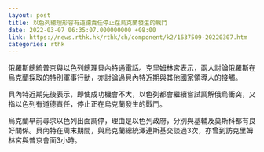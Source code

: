 ```yaml
---
layout: post
title: 以色列總理形容有道德責任停止在烏克蘭發生的戰鬥
date: 2022-03-07 06:35:07.000000000 +08:00
link: https://news.rthk.hk/rthk/ch/component/k2/1637509-20220307.htm
categories: rthk
---
```


俄羅斯總統普京與以色列總理貝內特通電話。克里姆林宮表示，兩人討論俄羅斯在烏克蘭採取的特別軍事行動，亦討論過貝內特近期與其他國家領導人的接觸。

貝內特近期先後表示，即使成功機會不大，以色列都會繼續嘗試調解俄烏衝突，又指以色列有道德責任，停止正在烏克蘭發生的戰鬥。

烏克蘭早前尋求以色列出面調停，理由是以色列政府，分別與基輔及莫斯科都有良好關係。貝內特在周末期間，與烏克蘭總統澤連斯基交談過3次，亦曾到訪克里姆林宮與普京會面3小時。
